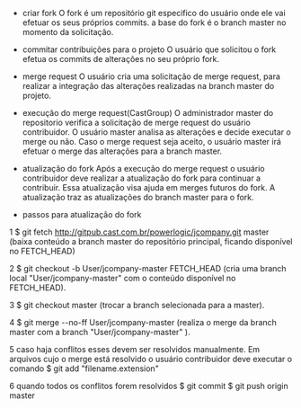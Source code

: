 - criar fork
 O fork é um repositório git especifico do usuário onde ele vai efetuar os seus próprios commits.
 a base do fork é o branch master no momento da solicitação.
 
- commitar contribuições para o projeto
 O usuário que solicitou o fork efetua os commits de alterações no seu próprio fork.
 
- merge request
 O usuário cria uma solicitação de merge request, para realizar a integração das alterações realizadas na branch master do projeto.
 
- execução do merge request(CastGroup)
 O administrador master do repositorio verifica a solicitação de merge request do usuário contribuidor.
 O usuário master analisa as alterações e decide executar o merge ou não.
 Caso o merge request seja aceito, o usuário master irá efetuar o merge das alterações para a branch master.
 
 - atualização do fork
  Após a execução do merge request o usuário contribuidor deve realizar a atualização do fork para continuar a contribuir. 
  Essa atualização visa ajuda em merges futuros do fork. 
  A atualização traz as atualizações do branch master para o fork.

  - passos para atualização do fork

  1 $ git fetch http://gitpub.cast.com.br/powerlogic/jcompany.git master
  	(baixa conteúdo a branch master do repositório principal, ficando disponível no FETCH_HEAD)

  2 $ git checkout -b User/jcompany-master FETCH_HEAD
  	(cria uma branch local "User/jcompany-master" com o conteúdo disponível no FETCH_HEAD).

  3 $ git checkout master
  	(trocar a branch selecionada para a master).

  4	$ git merge --no-ff User/jcompany-master
  	(realiza o merge da branch master com a branch "User/jcompany-master" ).

  5 caso haja conflitos esses devem ser resolvidos manualmente. Em arquivos cujo o merge está resolvido o usuário contribuidor deve executar o comando $ git add "filename.extension"

  6 quando todos os conflitos forem resolvidos
  $ git commit
  $ git push origin master
